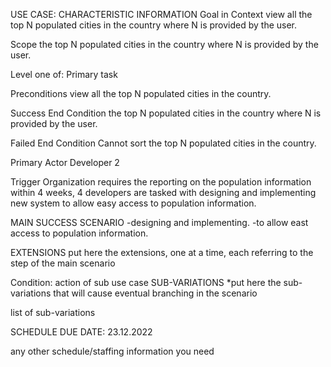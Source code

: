 USE CASE: CHARACTERISTIC INFORMATION Goal in Context view all the top N populated cities in the country where N is provided by the user.

Scope the top N populated cities in the country where N is provided by the user.

Level one of: Primary task

Preconditions view all the top N populated cities in the country.

Success End Condition the top N populated cities in the country where N is provided by the user.

Failed End Condition Cannot sort the top N populated cities in the country.

Primary Actor Developer 2

Trigger Organization requires the reporting on the population information within 4 weeks, 4 developers are tasked with designing and implementing new system to allow easy access to population information.

MAIN SUCCESS SCENARIO -designing and implementing. -to allow east access to population information.

EXTENSIONS put here the extensions, one at a time, each referring to the step of the main scenario

Condition: action of sub use case SUB-VARIATIONS *put here the sub-variations that will cause eventual branching in the scenario

list of sub-variations

SCHEDULE DUE DATE: 23.12.2022

any other schedule/staffing information you need